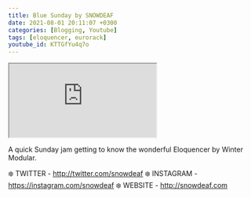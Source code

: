 ```yaml
---
title: Blue Sunday by SNOWDEAF
date: 2021-08-01 20:11:07 +0300
categories: [Blogging, Youtube]
tags: [eloquencer, eurorack]
youtube_id: KTTGfYu4q7o
---
```



<div class="embed-responsive embed-responsive-16by9" >
    <iframe class="embed-responsive-item"  src="https://www.youtube.com/embed/{{ page.youtube_id }}"></iframe>
</div>

A quick Sunday jam getting to know the wonderful Eloquencer by Winter Modular.


❄️ TWITTER - http://twitter.com/snowdeaf 
❄️ INSTAGRAM - https://instagram.com/snowdeaf
❄️ WEBSITE - http://snowdeaf.com